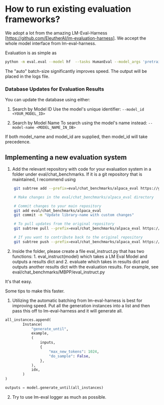 # How to run existing evaluation frameworks?

We adopt a lot from the amazing LM-Eval-Harness [https://github.com/EleutherAI/lm-evaluation-harness]. We accept the whole model interface from lm-eval-harness.

Evaluation is as simple as 

```bash
python -m eval.eval --model hf  --tasks HumanEval --model_args 'pretrained=meta-llama/Meta-Llama-3-8B-Instruct' --batch_size auto --output_path logs
```

The "auto" batch-size significantly improves speed. The output will be placed in the logs file. 

### Database Updates for Evaluation Results

You can update the database using either:
1. Search by Model ID
Use the model's unique identifier: ``` --model_id <YOUR_MODEL_ID> ```

2. Search by Model Name
To search using the model's name instead: ``` --model-name <MODEL_NAME_IN_DB> ```

If both model_name and model_id are supplied, then model_id will take precedence.

## Implementing a new evaluation system

1. Add the relevant repository with code for your evaluation system in a folder under eval/chat_benchmarks. If it is a git repository that is maintained, I recommend using 
```bash
    git subtree add --prefix=eval/chat_benchmarks/alpaca_eval https://github.com/original/repo.git main --squash

    # Make changes in the eval/chat_benchmarks/alpaca_eval directory

    # Commit changes to your main repository
    git add eval/chat_benchmarks/alpaca_eval
    git commit -m "Update library-name with custom changes"

    # To pull updates from the original repository
    git subtree pull --prefix=eval/chat_benchmarks/alpaca_eval https://github.com/original/repo.git main --squash

    # If you want to contribute back to the original repository
    git subtree push --prefix=eval/chat_benchmarks/alpaca_eval https://github.com/original/repo.git contribution-branch
```


2. Inside the folder, please create a file eval_instruct.py that has two functions: 1. eval_instruct(model) which takes a LM Eval Model and outputs a results dict and 2. evaluate which takes in results dict and outputs another results dict with the evaluation results. For example, see eval/chat_benchmarks/MBPP/eval_instruct.py

It's that easy. 

Some tips to make this faster. 

1. Utilizing the automatic batching from lm-eval-harness is best for improving speed. Put all the generation instances into a list and then pass this off to lm-eval-harness and it will generate all. 
```python
all_instances.append(
        Instance(
            "generate_until",
            example,
            (
                inputs,
                {
                    "max_new_tokens": 1024,
                    "do_sample": False,
                },
            ),
            idx,
        )
)

outputs = model.generate_until(all_instances)
```

2. Try to use lm-eval logger as much as possible.
